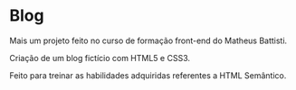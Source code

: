 # Blog

Mais um projeto feito no curso de formação front-end do Matheus Battisti.

Criação de um blog fictício com HTML5 e CSS3.

Feito para treinar as habilidades adquiridas referentes a HTML Semântico.
